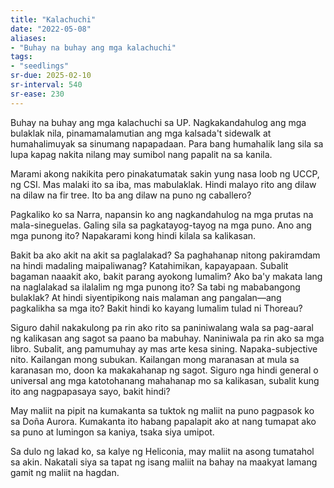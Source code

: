 ```yaml
---
title: "Kalachuchi"
date: "2022-05-08"
aliases:
- "Buhay na buhay ang mga kalachuchi"
tags:
- "seedlings"
sr-due: 2025-02-10
sr-interval: 540
sr-ease: 230
---
```

Buhay na buhay ang mga kalachuchi sa UP. Nagkakandahulog ang mga bulaklak nila, pinamamalamutian ang mga kalsada't sidewalk at humahalimuyak sa sinumang napapadaan. Para bang humahalik lang sila sa lupa kapag nakita nilang may sumibol nang papalit na sa kanila.

Marami akong nakikita pero pinakatumatak sakin yung nasa loob ng UCCP, ng CSI. Mas malaki ito sa iba, mas mabulaklak. Hindi malayo rito ang dilaw na dilaw na fir tree. Ito ba ang dilaw na puno ng caballero?

Pagkaliko ko sa Narra, napansin ko ang nagkandahulog na mga prutas na mala-sineguelas. Galing sila sa pagkatayog-tayog na mga puno. Ano ang mga punong ito? Napakarami kong hindi kilala sa kalikasan.

Bakit ba ako akit na akit sa paglalakad? Sa paghahanap nitong pakiramdam na hindi madaling maipaliwanag? Katahimikan, kapayapaan. Subalit bagaman naaakit ako, bakit parang ayokong lumalim? Ako ba'y makata lang na naglalakad sa ilalalim ng mga punong ito? Sa tabi ng mababangong bulaklak? At hindi siyentipikong nais malaman ang pangalan—ang pagkalikha sa mga ito? Bakit hindi ko kayang lumalim tulad ni Thoreau?

Siguro dahil nakakulong pa rin ako rito sa paniniwalang wala sa pag-aaral ng kalikasan ang sagot sa paano ba mabuhay. Naniniwala pa rin ako sa mga libro. Subalit, ang pamumuhay ay mas arte kesa sining. Napaka-subjective nito. Kailangan mong subukan. Kailangan mong maranasan at mula sa karanasan mo, doon ka makakahanap ng sagot. Siguro nga hindi general o universal ang mga katotohanang mahahanap mo sa kalikasan, subalit kung ito ang nagpapasaya sayo, bakit hindi?

May maliit na pipit na kumakanta sa tuktok ng maliit na puno pagpasok ko sa Doña Aurora. Kumakanta ito habang papalapit ako at nang tumapat ako sa puno at lumingon sa kaniya, tsaka siya umipot.

Sa dulo ng lakad ko, sa kalye ng Heliconia, may maliit na asong tumatahol sa akin. Nakatali siya sa tapat ng isang maliit na bahay na maakyat lamang gamit ng maliit na hagdan.
